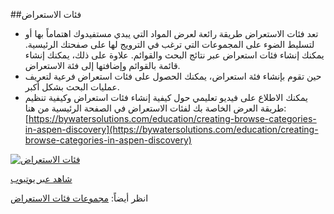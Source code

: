 ##فئات الاستعراض

- تعد فئات الاستعراض طريقة رائعة لعرض المواد التي يبدي مستفيدوك اهتماماً بها أو لتسليط الضوء على المجموعات التي ترغب في الترويج لها على صفحتك الرئيسية. يمكنك إنشاء فئات استعراض عبر نتائج البحث والقوائم. علاوة على ذلك، يمكنك إنشاء قائمة بالقوائم وإضافتها إلى فئة الاستعراض.
- حين تقوم بإنشاء فئة استعراض، يمكنك الحصول على فئات استعراض فرعية لتعريف عمليات البحث بشكل أكبر.
- يمكنك الاطلاع على فيديو تعليمي حول كيفية إنشاء فئات استعراض وكيفية تنظيم طريقة العرض الخاصة بك لفئات الاستعراض في الصفحة الرئيسية من هنا: [https://bywatersolutions.com/education/creating-browse-categories-in-aspen-discovery](https://bywatersolutions.com/education/creating-browse-categories-in-aspen-discovery)

[![فئات الاستعراض](/manual/images/browse.png)](https://www.youtube.com/watch?v=9v0ei0HyKPU&list=PLV_OXyJ1D3Bjr49J9FQ3M0uNhiNv4E04f&index=12)

[شاهد عبر يوتيوب](https://www.youtube.com/watch?v=9v0ei0HyKPU&list=PLV_OXyJ1D3Bjr49J9FQ3M0uNhiNv4E04f&index=12)

انظر أيضاً: [مجموعات فئات الاستعراض](/Admin/HelpManual?page=Browse-Category-Groups)
